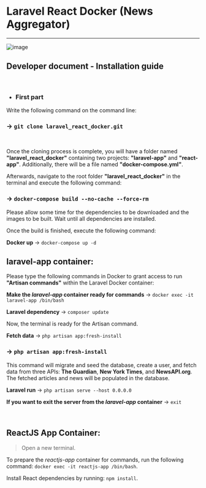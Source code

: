 Laravel React Docker (News Aggregator)
=======================================
***
 
![image](https://github.com/tanvirs2/laravel_react_docker/assets/11763906/4d89fafb-0ad5-4638-9ddc-141a47a1f7da)
 
## Developer document - Installation guide
 
<br/>
 
+ ### First part
 
Write the following command on the command line:
 
### → `git clone laravel_react_docker.git`
 
<br/>
 
 
Once the cloning process is complete, you will have a folder named **"laravel_react_docker"** 
containing two projects: **"laravel-app"** and **"react-app"**. 
Additionally, there will be a file named **"docker-compose.yml"**.
 
Afterwards, navigate to the root folder **"laravel_react_docker"** in the terminal 
and execute the following command:
 
### → `docker-compose build --no-cache --force-rm`
 
Please allow some time for the dependencies to be downloaded and the images to be built. 
Wait until all dependencies are installed.
 
Once the build is finished, execute the following command:
 
**Docker up** → `docker-compose up -d`
 
## laravel-app container:
 
Please type the following commands in Docker to grant access to run **"Artisan commands"** within the Laravel Docker container:
 
**Make the *laravel-app* container ready for commands** → `docker exec -it laravel-app /bin/bash`
 
**Laravel dependency** → `composer update`
 
Now, the terminal is ready for the Artisan command.
 
**Fetch data** → `php artisan app:fresh-install`
 
### → `php artisan app:fresh-install`
 
This command will migrate and seed the database, create a user, and fetch data from three APIs: **The Guardian**, **New York Times**, and **NewsAPI.org**. The fetched articles and news will be populated in the database.
 
 
**Laravel run** → `php artisan serve --host 0.0.0.0`
 
 
**If you want to exit the server from the *laravel-app* container** → `exit`
 
<br/>
 
## ReactJS App Container:
 
> Open a new terminal.
 
To prepare the *reactjs-app* container for commands, run the following command: `docker exec -it reactjs-app /bin/bash`.
 
Install React dependencies by running: `npm install`.
